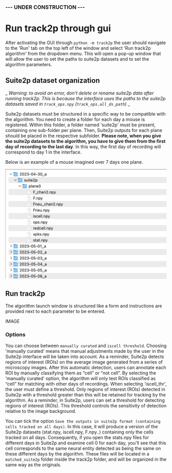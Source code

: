 ### --- UNDER CONSTRUCTION ---

# Run track2p through gui 

After activating the GUI through `python -m track2p` the user should navigate to the 'Run' tab on the top left of the window and select 'Run track2p algorithm' from the dropdown menu. This will open a pop-up window that will allow the user to set the paths to suite2p datasets and to set the algorithm parameters.

## Suite2p dataset organization

_ _Warning: to avoid an error, don't delete or rename suite2p data after running track2p. This is because the interface uses the paths to the suite2p datasets saved in `track_ops.npy` (`track_ops.all_ds_path`)_ _

Suite2p datasets must be structured in a specific way to be compatible with the algorithm. You need to create a folder for each day a mouse is registered. Within this folder, a folder named 'suite2p' must be present, containing one sub-folder per plane. Then, Suite2p outputs for each plane should be placed in the respective subfolder. **Please note, when you give the suite2p datasets to the algorithm, you have to give them from the first day of recording to the last day**. In this way, the first day of recording will correspond to day 1 in the interface. 

Below is an example of a mouse imagined over 7 days one plane. 

![ex_suite2p_dataset.png](docs/media/plots/ex_suite2p_dataset.png)


## Run track2p

The algorithm launch window is structured like a form and instructions are provided next to each parameter to be entered.

IMAGE

### Options

You can choose between `manually curated` and `iscell threshold`. Choosing 'manually curated' means that manual adjustments made by the user in the Suite2p interface will be taken into account. As a reminder, Suite2p detects regions of interest (ROIs) on the average image generated from a series of microscopy images. After this automatic detection, users can annotate each ROI by manually classifying them as “cell” or “not cell”. By selecting the 'manually curated' option, the algorithm will only test ROIs classified as “cell” for matching with other days of recordings. When selecting 'iscell_thr', the user must define a threshold. Only regions of interest (ROIs) detected in Suite2p with a threshold greater than this will be retained for tracking by the algorithm. As a reminder, in Suite2p, users can set a threshold for detecting regions of interest (ROIs). This threshold controls the sensitivity of detection relative to the image background.

You can tick the option `Save the outputs in suite2p format (containing cells tracked on all days)`. In this case, it will produce a version of the Suite2p datasets (stat.npy, iscell.npy, F.npy..) containing only the cells tracked on all days. Consequently, if you open the stats.npy files for different days in Suite2p and examine cell 0 for each day, you'll see that this cell corresponds to the same neural entity detected as being the same on these different days by the algorithm. These files will be located in a  `matched_suite2p` folder inside the track2p folder, and will be organized in the same way as the originals.


